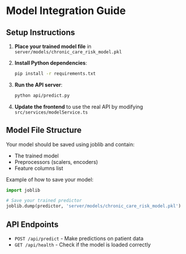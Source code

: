 # Model Integration Guide

## Setup Instructions

1. **Place your trained model file** in `server/models/chronic_care_risk_model.pkl`

2. **Install Python dependencies**:
   ```bash
   pip install -r requirements.txt
   ```

3. **Run the API server**:
   ```bash
   python api/predict.py
   ```

4. **Update the frontend** to use the real API by modifying `src/services/modelService.ts`

## Model File Structure

Your model should be saved using joblib and contain:
- The trained model
- Preprocessors (scalers, encoders)
- Feature columns list

Example of how to save your model:
```python
import joblib

# Save your trained predictor
joblib.dump(predictor, 'server/models/chronic_care_risk_model.pkl')
```

## API Endpoints

- `POST /api/predict` - Make predictions on patient data
- `GET /api/health` - Check if the model is loaded correctly